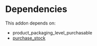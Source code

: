 # Dependencies

This addon depends on:

- product_packaging_level_purchasable
- [purchase_stock](https://github.com/bringout/oca-ocb-warehouse/tree/1135de9279731def9c756b5192f8860b5a0e7e59/odoo-bringout-oca-ocb-purchase_stock)
